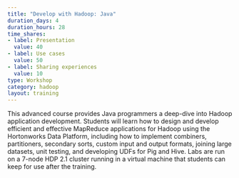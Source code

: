 ```yaml
---
title: "Develop with Hadoop: Java"
duration_days: 4
duration_hours: 28
time_shares:
- label: Presentation
  value: 40
- label: Use cases
  value: 50
- label: Sharing experiences
  value: 10
type: Workshop
category: hadoop
layout: training
---
```


This advanced course provides Java programmers a deep-dive into Hadoop application development. Students will learn how to design and develop efficient and effective MapReduce applications for Hadoop using the Hortonworks Data Platform, including how to implement combiners, partitioners, secondary sorts, custom input and output formats, joining large datasets, unit testing, and developing UDFs for Pig and Hive. Labs are run on a 7-node HDP 2.1 cluster running in a virtual machine that students can keep for use after the training.
